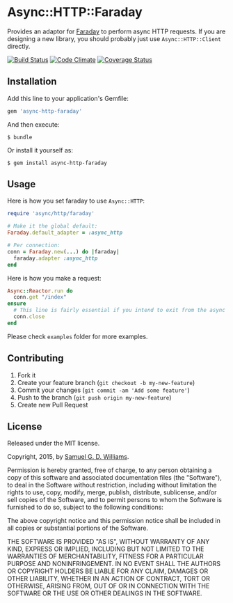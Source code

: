 # Async::HTTP::Faraday

Provides an adaptor for [Faraday] to perform async HTTP requests. If you are designing a new library, you should probably just use `Async::HTTP::Client` directly.

[![Build Status](https://secure.travis-ci.org/socketry/async-http-faraday.svg)](http://travis-ci.org/socketry/async-http-faraday)
[![Code Climate](https://codeclimate.com/github/socketry/async-http-faraday.svg)](https://codeclimate.com/github/socketry/async-http-faraday)
[![Coverage Status](https://coveralls.io/repos/socketry/async-http-faraday/badge.svg)](https://coveralls.io/r/socketry/async-http-faraday)

[async]: https://github.com/socketry/async
[async-io]: https://github.com/socketry/async-io
[Faraday]: https://github.com/lostisland/faraday

## Installation

Add this line to your application's Gemfile:

```ruby
gem 'async-http-faraday'
```

And then execute:

	$ bundle

Or install it yourself as:

	$ gem install async-http-faraday

## Usage

Here is how you set faraday to use `Async::HTTP`:

```ruby
require 'async/http/faraday'

# Make it the global default:
Faraday.default_adapter = :async_http

# Per connection:
conn = Faraday.new(...) do |faraday|
  faraday.adapter :async_http
end
```

Here is how you make a request:

```ruby
Async::Reactor.run do
  conn.get "/index"
ensure
  # This line is fairly essential if you intend to exit from the async block.
  conn.close
end
```

Please check `examples` folder for more examples.

## Contributing

1. Fork it
2. Create your feature branch (`git checkout -b my-new-feature`)
3. Commit your changes (`git commit -am 'Add some feature'`)
4. Push to the branch (`git push origin my-new-feature`)
5. Create new Pull Request

## License

Released under the MIT license.

Copyright, 2015, by [Samuel G. D. Williams](http://www.codeotaku.com/samuel-williams).

Permission is hereby granted, free of charge, to any person obtaining a copy
of this software and associated documentation files (the "Software"), to deal
in the Software without restriction, including without limitation the rights
to use, copy, modify, merge, publish, distribute, sublicense, and/or sell
copies of the Software, and to permit persons to whom the Software is
furnished to do so, subject to the following conditions:

The above copyright notice and this permission notice shall be included in
all copies or substantial portions of the Software.

THE SOFTWARE IS PROVIDED "AS IS", WITHOUT WARRANTY OF ANY KIND, EXPRESS OR
IMPLIED, INCLUDING BUT NOT LIMITED TO THE WARRANTIES OF MERCHANTABILITY,
FITNESS FOR A PARTICULAR PURPOSE AND NONINFRINGEMENT. IN NO EVENT SHALL THE
AUTHORS OR COPYRIGHT HOLDERS BE LIABLE FOR ANY CLAIM, DAMAGES OR OTHER
LIABILITY, WHETHER IN AN ACTION OF CONTRACT, TORT OR OTHERWISE, ARISING FROM,
OUT OF OR IN CONNECTION WITH THE SOFTWARE OR THE USE OR OTHER DEALINGS IN
THE SOFTWARE.
